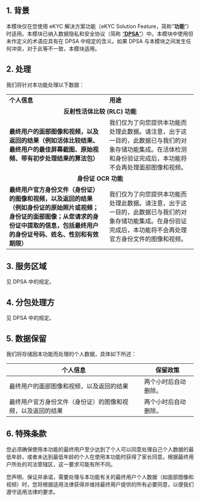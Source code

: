 
## 1\. 背景

本模块仅在您使用 eKYC 解决方案功能（eKYC Solution Feature，简称“**功能**”）时适用。本模块已纳入数据隐私和安全协议（简称 [“**DPSA**”](https://intl.cloud.tencent.com/document/product/301/17347)）中。本模块中使用但未作定义的术语应具有在 DPSA 中规定的含义。如果 DPSA 与本模块之间发生任何冲突，对于此等不一致，本模块适用。

## 2\. 处理

我们将针对本功能处理以下数据：
<table>
<tr>
	<td><b>个人信息</b> </td>
	<td><b>用途</b></td>
</tr>
<tr>
	<td colspan="2" align="center"><b>反射性活体比较 (RLC) 功能</b>  </td>
</tr>
<tr>
	<td><b>最终用户的面部图像和视频，以及返回的结果（例如活体比较结果、最终用户的最佳屏幕截图、原始视频、带有初步处理结果的算法包）</b></td>
	<td>我们仅为了向您提供本功能而处理此数据。请注意，出于这一目的，此数据已与我们的对象存储功能集成。在活体检测和身份验证完成后，本功能将不会再处理面部图像和视频。</td>
</tr>
<tr>
	<td colspan="2" align="center"><b>身份证 OCR 功能</b> </td>
</tr>
<tr>
	<td><b>最终用户官方身份文件（身份证）的图像和视频，以及返回的结果</b><b>（例如身份证的原始照片或视频；身份证的面部图像；从您请求的身份证中提取的信息，包括最终用户的身份证号码、姓名、性别和有效期限）</b> </td>
	<td>我们仅为了向您提供本功能而处理此数据。请注意，出于这一目的，此数据已与我们的对象存储功能集成。在身份验证完成后，本功能将不会再处理官方身份文件的图像和视频。</td>
</tr>
</table>


##  

## 3\. 服务区域

见 DPSA 中的规定。

## 4\. 分包处理方

见 DPSA 中的规定。

## 5\. 数据保留

我们将存储因本功能而处理的个人数据，具体如下所述：

| **个人信息**                                     | **保留政策**                   |
| ------------------------------------------------------------ | -------------------------------------- |
| 最终用户的面部图像和视频，以及返回的结果 | 两个小时后自动删除。 |
| 最终用户官方身份文件（身份证）的图像和视频，以及返回的结果 | 两个小时后自动删除。 |



## 6\. 特殊条款

您必须确保使用本功能的最终用户至少达到了个人可以同意处理自己个人数据的最低年龄，或者未达到最低年龄的个人在使用本功能时获得了家长同意。根据最终用户所处的司法管辖区，这一要求可能有所不同。

您声明、保证并承诺，需要处理与本功能有关的最终用户个人数据（如面部图像和视频）时，您将根据适用法律获得并维持最终用户提供的所有必要同意，以便我们遵守适用法律的要求。

 